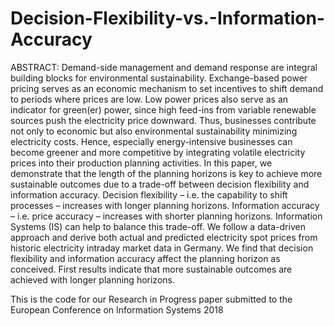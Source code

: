 # Decision-Flexibility-vs.-Information-Accuracy

ABSTRACT: Demand-side management and demand response are integral building blocks for environmental sustainability. Exchange-based power pricing serves as an economic mechanism to set incentives to shift demand to periods where prices are low. Low power prices also serve as an indicator for green(er) power, since high feed-ins from variable renewable sources push the electricity price downward. Thus, businesses contribute not only to economic but also environmental sustainability minimizing electricity costs. Hence, especially energy-intensive businesses can become greener and more competitive by integrating volatile electricity prices into their production planning activities. In this paper, we demonstrate that the length of the planning horizons is key to achieve more sustainable outcomes due to a trade-off between decision flexibility and information accuracy. Decision flexibility – i.e. the capability to shift processes – increases with longer planning horizons. Information accuracy – i.e. price accuracy – increases with shorter planning horizons. Information Systems (IS) can help to balance this trade-off. We follow a data-driven approach and derive both actual and predicted electricity spot prices from historic electricity intraday market data in Germany. We find that decision flexibility and information accuracy affect the planning horizon as conceived. First results indicate that more sustainable outcomes are achieved with longer planning horizons. 

This is the code for our Research in Progress paper submitted to the European Conference on Information Systems 2018
